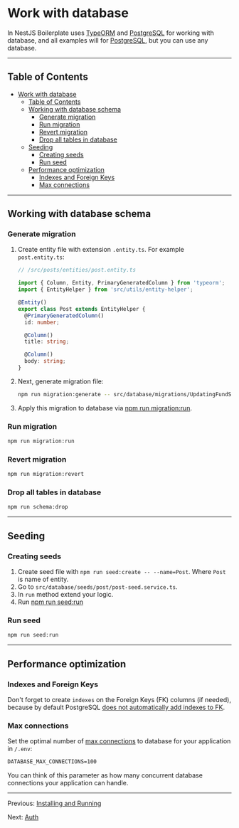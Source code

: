 # Work with database

In NestJS Boilerplate uses [TypeORM](https://www.npmjs.com/package/typeorm) and [PostgreSQL](https://www.postgresql.org/) for working with database, and all examples will for [PostgreSQL](https://www.postgresql.org/), but you can use any database.

---

## Table of Contents

- [Work with database](#work-with-database)
  - [Table of Contents](#table-of-contents)
  - [Working with database schema](#working-with-database-schema)
    - [Generate migration](#generate-migration)
    - [Run migration](#run-migration)
    - [Revert migration](#revert-migration)
    - [Drop all tables in database](#drop-all-tables-in-database)
  - [Seeding](#seeding)
    - [Creating seeds](#creating-seeds)
    - [Run seed](#run-seed)
  - [Performance optimization](#performance-optimization)
    - [Indexes and Foreign Keys](#indexes-and-foreign-keys)
    - [Max connections](#max-connections)

---

## Working with database schema

### Generate migration

1. Create entity file with extension `.entity.ts`. For example `post.entity.ts`:

    ```ts
    // /src/posts/entities/post.entity.ts

    import { Column, Entity, PrimaryGeneratedColumn } from 'typeorm';
    import { EntityHelper } from 'src/utils/entity-helper';

    @Entity()
    export class Post extends EntityHelper {
      @PrimaryGeneratedColumn()
      id: number;

      @Column()
      title: string;

      @Column()
      body: string;
    }
    ```

1. Next, generate migration file:

    ```bash
    npm run migration:generate -- src/database/migrations/UpdatingFundSubscriptionTable
    ```

1. Apply this migration to database via [npm run migration:run](#run-migration).

### Run migration

```bash
npm run migration:run
```

### Revert migration

```bash
npm run migration:revert
```

### Drop all tables in database

```bash
npm run schema:drop
```

---

## Seeding

### Creating seeds

1. Create seed file with `npm run seed:create -- --name=Post`. Where `Post` is name of entity.
1. Go to `src/database/seeds/post/post-seed.service.ts`.
1. In `run` method extend your logic.
1. Run [npm run seed:run](#run-seed)

### Run seed

```bash
npm run seed:run
```

---

## Performance optimization

### Indexes and Foreign Keys

Don't forget to create `indexes` on the Foreign Keys (FK) columns (if needed), because by default PostgreSQL [does not automatically add indexes to FK](https://stackoverflow.com/a/970605/18140714).

### Max connections

Set the optimal number of [max connections](https://node-postgres.com/apis/pool) to database for your application in `/.env`:

```txt
DATABASE_MAX_CONNECTIONS=100
```

You can think of this parameter as how many concurrent database connections your application can handle.

---

Previous: [Installing and Running](installing-and-running.md)

Next: [Auth](auth.md)
